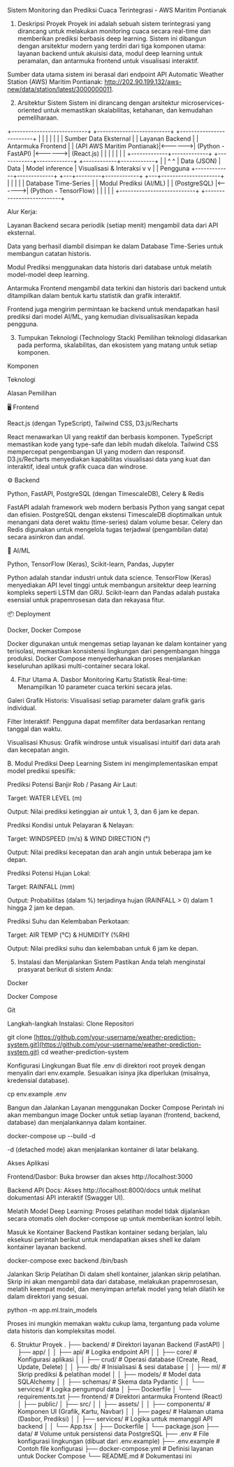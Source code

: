 Sistem Monitoring dan Prediksi Cuaca Terintegrasi - AWS Maritim Pontianak
1. Deskripsi Proyek
Proyek ini adalah sebuah sistem terintegrasi yang dirancang untuk melakukan monitoring cuaca secara real-time dan memberikan prediksi berbasis deep learning. Sistem ini dibangun dengan arsitektur modern yang terdiri dari tiga komponen utama: layanan backend untuk akuisisi data, modul deep learning untuk peramalan, dan antarmuka frontend untuk visualisasi interaktif.

Sumber data utama sistem ini berasal dari endpoint API Automatic Weather Station (AWS) Maritim Pontianak: http://202.90.199.132/aws-new/data/station/latest/3000000011.

2. Arsitektur Sistem
Sistem ini dirancang dengan arsitektur microservices-oriented untuk memastikan skalabilitas, ketahanan, dan kemudahan pemeliharaan.

+---------------------------+        +--------------------------+        +-------------------------+
|                           |        |                          |        |                         |
|   Sumber Data Eksternal   |        |     Layanan Backend      |        |   Antarmuka Frontend    |
| (API AWS Maritim Pontianak)|<------>|   (Python - FastAPI)     |<------>|      (React.js)         |
|                           |        |                          |        |                         |
+-------------+-------------+        +------------+-------------+        +------------+------------+
              |                          |         ^                          ^
              | Data (JSON)              | Data    | Model inference          | Visualisasi & Interaksi
              v                          v         |                          | Pengguna
+-------------+-------------+        +---+---------+------------+        +---+---------------------+
|                           |        |                          |
|   Database Time-Series    |        |  Modul Prediksi (AI/ML)  |
|     (PostgreSQL)          |<------>| (Python - TensorFlow)    |
|                           |        |                          |
+---------------------------+        +--------------------------+

Alur Kerja:

Layanan Backend secara periodik (setiap menit) mengambil data dari API eksternal.

Data yang berhasil diambil disimpan ke dalam Database Time-Series untuk membangun catatan historis.

Modul Prediksi menggunakan data historis dari database untuk melatih model-model deep learning.

Antarmuka Frontend mengambil data terkini dan historis dari backend untuk ditampilkan dalam bentuk kartu statistik dan grafik interaktif.

Frontend juga mengirim permintaan ke backend untuk mendapatkan hasil prediksi dari model AI/ML, yang kemudian divisualisasikan kepada pengguna.

3. Tumpukan Teknologi (Technology Stack)
Pemilihan teknologi didasarkan pada performa, skalabilitas, dan ekosistem yang matang untuk setiap komponen.

Komponen

Teknologi

Alasan Pemilihan

🖥️ Frontend

React.js (dengan TypeScript), Tailwind CSS, D3.js/Recharts

React menawarkan UI yang reaktif dan berbasis komponen. TypeScript memastikan kode yang type-safe dan lebih mudah dikelola. Tailwind CSS mempercepat pengembangan UI yang modern dan responsif. D3.js/Recharts menyediakan kapabilitas visualisasi data yang kuat dan interaktif, ideal untuk grafik cuaca dan windrose.

⚙️ Backend

Python, FastAPI, PostgreSQL (dengan TimescaleDB), Celery & Redis

FastAPI adalah framework web modern berbasis Python yang sangat cepat dan efisien. PostgreSQL dengan ekstensi TimescaleDB dioptimalkan untuk menangani data deret waktu (time-series) dalam volume besar. Celery dan Redis digunakan untuk mengelola tugas terjadwal (pengambilan data) secara asinkron dan andal.

🧠 AI/ML

Python, TensorFlow (Keras), Scikit-learn, Pandas, Jupyter

Python adalah standar industri untuk data science. TensorFlow (Keras) menyediakan API level tinggi untuk membangun arsitektur deep learning kompleks seperti LSTM dan GRU. Scikit-learn dan Pandas adalah pustaka esensial untuk prapemrosesan data dan rekayasa fitur.

📦 Deployment

Docker, Docker Compose

Docker digunakan untuk mengemas setiap layanan ke dalam kontainer yang terisolasi, memastikan konsistensi lingkungan dari pengembangan hingga produksi. Docker Compose menyederhanakan proses menjalankan keseluruhan aplikasi multi-container secara lokal.

4. Fitur Utama
A. Dasbor Monitoring
Kartu Statistik Real-time: Menampilkan 10 parameter cuaca terkini secara jelas.

Galeri Grafik Historis: Visualisasi setiap parameter dalam grafik garis individual.

Filter Interaktif: Pengguna dapat memfilter data berdasarkan rentang tanggal dan waktu.

Visualisasi Khusus: Grafik windrose untuk visualisasi intuitif dari data arah dan kecepatan angin.

B. Modul Prediksi Deep Learning
Sistem ini mengimplementasikan empat model prediksi spesifik:

Prediksi Potensi Banjir Rob / Pasang Air Laut:

Target: WATER LEVEL (m)

Output: Nilai prediksi ketinggian air untuk 1, 3, dan 6 jam ke depan.

Prediksi Kondisi untuk Pelayaran & Nelayan:

Target: WINDSPEED (m/s) & WIND DIRECTION (°)

Output: Nilai prediksi kecepatan dan arah angin untuk beberapa jam ke depan.

Prediksi Potensi Hujan Lokal:

Target: RAINFALL (mm)

Output: Probabilitas (dalam %) terjadinya hujan (RAINFALL > 0) dalam 1 hingga 2 jam ke depan.

Prediksi Suhu dan Kelembaban Perkotaan:

Target: AIR TEMP (°C) & HUMIDITY (%RH)

Output: Nilai prediksi suhu dan kelembaban untuk 6 jam ke depan.

5. Instalasi dan Menjalankan Sistem
Pastikan Anda telah menginstal prasyarat berikut di sistem Anda:

Docker

Docker Compose

Git

Langkah-langkah Instalasi:
Clone Repositori

git clone [https://github.com/your-username/weather-prediction-system.git](https://github.com/your-username/weather-prediction-system.git)
cd weather-prediction-system

Konfigurasi Lingkungan
Buat file .env di direktori root proyek dengan menyalin dari env.example. Sesuaikan isinya jika diperlukan (misalnya, kredensial database).

cp env.example .env

Bangun dan Jalankan Layanan menggunakan Docker Compose
Perintah ini akan membangun image Docker untuk setiap layanan (frontend, backend, database) dan menjalankannya dalam kontainer.

docker-compose up --build -d

-d (detached mode) akan menjalankan kontainer di latar belakang.

Akses Aplikasi

Frontend/Dasbor: Buka browser dan akses http://localhost:3000

Backend API Docs: Akses http://localhost:8000/docs untuk melihat dokumentasi API interaktif (Swagger UI).

Melatih Model Deep Learning:
Proses pelatihan model tidak dijalankan secara otomatis oleh docker-compose up untuk memberikan kontrol lebih.

Masuk ke Kontainer Backend
Pastikan kontainer sedang berjalan, lalu eksekusi perintah berikut untuk mendapatkan akses shell ke dalam kontainer layanan backend.

docker-compose exec backend /bin/bash

Jalankan Skrip Pelatihan
Di dalam shell kontainer, jalankan skrip pelatihan. Skrip ini akan mengambil data dari database, melakukan prapemrosesan, melatih keempat model, dan menyimpan artefak model yang telah dilatih ke dalam direktori yang sesuai.

python -m app.ml.train_models

Proses ini mungkin memakan waktu cukup lama, tergantung pada volume data historis dan kompleksitas model.

6. Struktur Proyek
.
├── backend/                  # Direktori layanan Backend (FastAPI)
│   ├── app/
│   │   ├── api/              # Logika endpoint API
│   │   ├── core/             # Konfigurasi aplikasi
│   │   ├── crud/             # Operasi database (Create, Read, Update, Delete)
│   │   ├── db/               # Inisialisasi & sesi database
│   │   ├── ml/               # Skrip prediksi & pelatihan model
│   │   ├── models/           # Model data SQLAlchemy
│   │   ├── schemas/          # Skema data Pydantic
│   │   └── services/         # Logika pengumpul data
│   ├── Dockerfile
│   └── requirements.txt
├── frontend/                 # Direktori antarmuka Frontend (React)
│   ├── public/
│   ├── src/
│   │   ├── assets/
│   │   ├── components/       # Komponen UI (Grafik, Kartu, Navbar)
│   │   ├── pages/            # Halaman utama (Dasbor, Prediksi)
│   │   ├── services/         # Logika untuk memanggil API backend
│   │   └── App.tsx
│   ├── Dockerfile
│   └── package.json
├── data/                     # Volume untuk persistensi data PostgreSQL
├── .env                      # File konfigurasi lingkungan (dibuat dari .env.example)
├── .env.example              # Contoh file konfigurasi
├── docker-compose.yml        # Definisi layanan untuk Docker Compose
└── README.md                 # Dokumentasi ini
